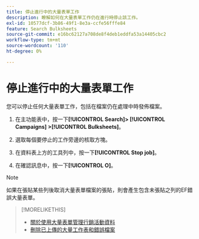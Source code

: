 ```yaml
---
title: 停止進行中的大量表單工作
description: 瞭解如何在大量表單工作仍在進行時停止該工作。
exl-id: 10577dcf-3b86-49f1-8e3a-ccfe56fffe84
feature: Search Bulksheets
source-git-commit: e16bc62127a708de8f4deb1eddfa53a14405cbc2
workflow-type: tm+mt
source-wordcount: '110'
ht-degree: 0%

---
```


# 停止進行中的大量表單工作

您可以停止任何大量表單工作，包括在檔案仍在處理中時發佈檔案。

1. 在主功能表中，按一下&#x200B;**[!UICONTROL Search]> [!UICONTROL Campaigns] >[!UICONTROL Bulksheets]**。

1. 選取每個要停止的工作旁邊的核取方塊。

1. 在資料表上方的工具列中，按一下&#x200B;**[!UICONTROL Stop job]**。

1. 在確認訊息中，按一下&#x200B;**[!UICONTROL O]**。

>[!NOTE]
>
>如果在張貼某些列後取消大量表單檔案的張貼，則會產生包含未張貼之列的EF錯誤大量表單。

>[!MORELIKETHIS]
>
>* [關於使用大量表單管理行銷活動資料](bulksheet-about.md)
>* [刪除已上傳的大量工作表和錯誤檔案](bulksheet-delete.md)
